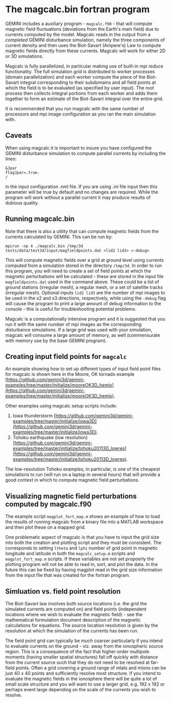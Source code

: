 # The magcalc.bin fortran program

GEMINI includes a auxiliary program - ```magcalc.f90``` - that will compute magnetic field fluctuations (deviations from the Earth's main field) due to currents computed by the model.  Magcalc reads in the output from a *completed* GEMINI disturbance simulation, namely the three components of current density and then uses the Biot-Savart (Ampere's) Law to compute magnetic fields directly from these currents.  Magcalc will work for either 2D or 3D simulations.   

Magcalc is fully parallelized, in particular making use of built-in mpi *reduce* functionality.  The full simulation grid is distributed to worker processes (domain parallelization) and each worker compute the piece of the Biot-Savart integral corresponding to their subdomains and all field points at which the field is to be evaluated (as specified by user input).  The root process then collects integral portions from each worker and adds them together to form an estimate of the Biot-Savart integral over the entire grid.  

It is recommended that you run magcalc with the same number of processors and mpi image configuration as you ran the main simulation with.  


## Caveats

When using magcalc it is important to insure you have configured the GEMINI disturbance simulation to compute parallel currents by including the lines: 

```
&Jpar
flagJpar=.true.
/
```
in the input configuration .nml file.  If you are using .ini file input then this parameter will be true by default and no changes are required.  While the program will work without a parallel current it may produce results of dubious quality.  


## Running magcalc.bin

Note that there is also a utility that can compute magnetic fields from the currents calculated by GEMINI.
This can be run by:

```
mpirun -np 4 ./magcalc.bin /tmp/3d tests/data/test3d/input/magfieldpoints.dat <lid2 lid3> <-debug>
```

This will compute magnetic fields over a grid at ground level using currents computed from a simulation stored in the directory ```/tmp/3d```.  In order to run this program, you will need to create a set of field points at which the magnetic perturbations will be calculated - these are stored in the input file ```magfieldpoints.dat``` used in the command above.  These could be a list of ground stations (irregular mesh), a regular mesh, or a set of satellite tracks (irregular mesh).  Optional inputs ```lid2 lid3``` are the number of mpi images to be used in the x2 and x3 directions, respectively, while using the ```-debug``` flag will cause the program to print a large amount of debug information to the console - this is useful for troubleshooting potential problems.   

Magcalc is a computationally intensive program and it is suggested that you run it with the same number of mpi images as the corresponding disturbance simulations.  If a large grid was used with your simulation, magcalc will consume a large amount of memory, as well (commensurate with memory use by the base GEMINI program).  


## Creating input field points for ```magcalc```

An example showing how to set up different types of input field point files for magcalc is shown here in the Moore, OK tornado example [https://github.com/gemini3d/gemini-examples/tree/master/initialize/mooreOK3D_hemis](https://github.com/gemini3d/gemini-examples/tree/master/initialize/mooreOK3D_hemis).  

Other examples using magcalc setup scripts include:

1. Iowa thunderstorm [https://github.com/gemini3d/gemini-examples/tree/master/initialize/iowa3D](https://github.com/gemini3d/gemini-examples/tree/master/initialize/iowa3D).
2. Tohoku earthquake (low resolution) [https://github.com/gemini3d/gemini-examples/tree/master/initialize/tohoku20113D_lowres](https://github.com/gemini3d/gemini-examples/tree/master/initialize/tohoku20113D_lowres).

The low-resolution Tohoku examples, in particular, is one of the cheapest simulations to run (will run on a laptop in several hours) that will provide a good context in which to compute magnetic field perturbations.  


## Visualizing magnetic field perturbations computed by magcalc.f90

The example script `magplot_fort_map.m` shows an example of how to load the results of running magcalc from a binary file into a MATLAB workspace and then plot these on a mapped grid.

One problematic aspect of magcalc is that you have to input the grid size into both the creation and plotting script and they must be consistent.  The corresponds to setting ```ltheta``` and ```lphi``` number of grid point in magnetic longitude and latitude in both the ```magcalc_setup.m``` scripts and ```magplot_fort_map.m``` scripts.  If these variables are not set propoerly the plotting program will not be able to read in, sort, and plot the data.  In the future this can be fixed by having magplot read in the grid size information from the input file that was created for the fortran program.  


## Simluation vs. field point resolution

The Biot-Savart law involves both source locations (i.e. the grid the simulated currents are computed on) and field points (independent locations where we wish to evaluate the magnetic field) - see the mathematical formulation document description of the magnetic calculations for equations.  The source location resolution is given by the resolution at which the simulation of the currents has been run.  

The field point grid can typically be *much* coarser particularly if you intend to evaluate currents on the ground - viz. away from the ionospheric source region.  This is a consequence of the fact that higher-order multipole moments (having smaller spatial structures) fall off quickly with distance from the current source such that they do not need to be resolved at far-field points.  Often a grid covering a ground range of mlats and mlons can be just 40 x 40 points and sufficiently resolve most structure.  If you intend to evaluate the magnetic fields in the ionosphere there will be quite a lot of small scale structure and you will want to use a larger grid, e.g. 192 x 192 or perhaps event large depending on the scale of the currents you wish to resolve.  


<!--- MZ may add this later
## Example HPC queue submission script

```

```
-->
